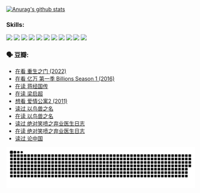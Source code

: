 
[![Anurag's github stats](https://github-readme-stats.vercel.app/api?username=w940853815)](https://github.com/anuraghazra/github-readme-stats)

### Skills:

<code><img height="32" src="https://cdn.jsdelivr.net/npm/simple-icons@v5/icons/python.svg"></code>
<code><img height="32" src="https://cdn.jsdelivr.net/npm/simple-icons@v5/icons/javascript.svg"></code>
<code><img height="32" src="https://cdn.jsdelivr.net/npm/simple-icons@v5/icons/django.svg"></code>
<code><img height="32" src="https://cdn.jsdelivr.net/npm/simple-icons@v5/icons/flask.svg"></code>
<code><img height="32" src="https://cdn.jsdelivr.net/npm/simple-icons@v5/icons/vuetify.svg"></code>
<code><img height="32" src="https://cdn.jsdelivr.net/npm/simple-icons@v5/icons/git.svg"></code>
<code><img height="32" src="https://cdn.jsdelivr.net/npm/simple-icons@v5/icons/docker.svg"></code>
<code><img height="32" src="https://cdn.jsdelivr.net/npm/simple-icons@v5/icons/postgresql.svg"></code>
<code><img height="32" src="https://cdn.jsdelivr.net/npm/simple-icons@v5/icons/elasticsearch.svg"></code>
<code><img height="32" src="https://cdn.jsdelivr.net/npm/simple-icons@v5/icons/macos.svg"></code>
<code><img height="32" src="https://cdn.jsdelivr.net/npm/simple-icons@v5/icons/linux.svg"></code>

### 🗣 豆瓣:

<!-- DOUBAN-ACTIVITIES:START -->
- [在看 重生之门‎ (2022)](https://www.douban.com/people/136069238/status/3882598762/?_i=54087010)
- [在看 亿万 第一季 Billions Season 1‎ (2016)](https://www.douban.com/people/136069238/status/3878098700/?_i=54087010)
- [在读 蒋经国传](https://www.douban.com/people/136069238/status/3877458956/?_i=54087010)
- [在读 梁启超](https://www.douban.com/people/136069238/status/3876806133/?_i=54087010)
- [想看 爱情公寓2‎ (2011)](https://www.douban.com/people/136069238/status/3876682115/?_i=54087010)
- [读过 以鸟兽之名](https://www.douban.com/people/136069238/status/3876369302/?_i=54087010)
- [在读 以鸟兽之名](https://www.douban.com/people/136069238/status/3869094471/?_i=54087010)
- [读过 绝对笑喷之弃业医生日志](https://www.douban.com/people/136069238/status/3869093225/?_i=54087010)
- [在读 绝对笑喷之弃业医生日志](https://www.douban.com/people/136069238/status/3862106751/?_i=54087010)
- [读过 论中国](https://www.douban.com/people/136069238/status/3862105795/?_i=54087010)
<!-- DOUBAN-ACTIVITIES:END -->


![Snake animation](https://raw.githubusercontent.com/w940853815/w940853815/output/github-contribution-grid-snake.svg)

<!--
**w940853815/w940853815** is a ✨ _special_ ✨ repository because its `README.md` (this file) appears on your GitHub profile.

Here are some ideas to get you started:

- 🔭 I’m currently working on ...
- 🌱 I’m currently learning ...
- 👯 I’m looking to collaborate on ...
- 🤔 I’m looking for help with ...
- 💬 Ask me about ...
- 📫 How to reach me: ...
- 😄 Pronouns: ...
- ⚡ Fun fact: ...
-->
